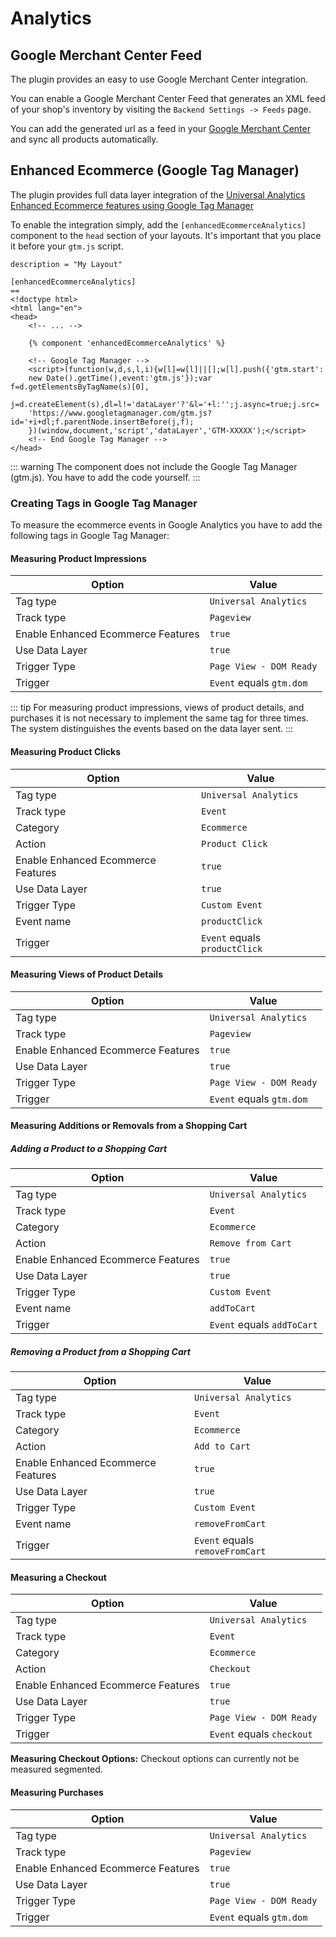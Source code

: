 # Analytics

## Google Merchant Center Feed

The plugin provides an easy to use Google Merchant Center integration.

You can enable a Google Merchant Center Feed that generates an XML 
feed of your shop's inventory by visiting the `Backend Settings -> Feeds` page.

You can add the generated url as a feed in your 
[Google Merchant Center](https://merchants.google.com/) and sync all 
products automatically.

## Enhanced Ecommerce (Google Tag Manager)

The plugin provides full data layer integration of the
[Universal Analytics Enhanced Ecommerce features using Google Tag Manager](https://developers.google.com/tag-manager/enhanced-ecommerce) 

To enable the integration simply, add the `[enhancedEcommerceAnalytics]` component 
to the `head` section of your layouts. It's important that you place
it before your `gtm.js` script.

```twig
description = "My Layout"

[enhancedEcommerceAnalytics]
==
<!doctype html>
<html lang="en">
<head>
    <!-- ... -->
    
    {% component 'enhancedEcommerceAnalytics' %}
    
    <!-- Google Tag Manager -->
    <script>(function(w,d,s,l,i){w[l]=w[l]||[];w[l].push({'gtm.start':
    new Date().getTime(),event:'gtm.js'});var f=d.getElementsByTagName(s)[0],
    j=d.createElement(s),dl=l!='dataLayer'?'&l='+l:'';j.async=true;j.src=
    'https://www.googletagmanager.com/gtm.js?id='+i+dl;f.parentNode.insertBefore(j,f);
    })(window,document,'script','dataLayer','GTM-XXXXX');</script>
    <!-- End Google Tag Manager -->
</head>
```

::: warning
The component does not include the Google Tag Manager (gtm.js).
You have to add the code yourself. 
:::

### Creating Tags in Google Tag Manager

To measure the ecommerce events in Google Analytics you have to add the following tags in Google Tag Manager:

#### Measuring Product Impressions

Option | Value
--- | ---
Tag type | `Universal Analytics`
Track type | `Pageview`
Enable Enhanced Ecommerce Features | `true`
Use Data Layer | `true`
Trigger Type | `Page View - DOM Ready`
Trigger | `Event` equals `gtm.dom`

::: tip
For measuring product impressions, views of product details, and purchases it is not necessary to implement the same tag for three times. The system distinguishes the events based on the data layer sent.
:::

#### Measuring Product Clicks

Option | Value
--- | ---
Tag type | `Universal Analytics`
Track type | `Event`
Category | `Ecommerce`
Action | `Product Click`
Enable Enhanced Ecommerce Features | `true`
Use Data Layer | `true`
Trigger Type | `Custom Event`
Event name | `productClick`
Trigger | `Event` equals `productClick`

#### Measuring Views of Product Details

Option | Value
--- | ---
Tag type | `Universal Analytics`
Track type | `Pageview`
Enable Enhanced Ecommerce Features | `true`
Use Data Layer | `true`
Trigger Type | `Page View - DOM Ready`
Trigger | `Event` equals `gtm.dom`

#### Measuring Additions or Removals from a Shopping Cart

##### Adding a Product to a Shopping Cart

Option | Value
--- | ---
Tag type | `Universal Analytics`
Track type | `Event`
Category | `Ecommerce`
Action | `Remove from Cart`
Enable Enhanced Ecommerce Features | `true`
Use Data Layer | `true`
Trigger Type | `Custom Event`
Event name | `addToCart`
Trigger | `Event` equals `addToCart`

##### Removing a Product from a Shopping Cart

Option | Value
--- | ---
Tag type | `Universal Analytics`
Track type | `Event`
Category | `Ecommerce`
Action | `Add to Cart`
Enable Enhanced Ecommerce Features | `true`
Use Data Layer | `true`
Trigger Type | `Custom Event`
Event name | `removeFromCart`
Trigger | `Event` equals `removeFromCart`

#### Measuring a Checkout

Option | Value
--- | ---
Tag type | `Universal Analytics`
Track type | `Event`
Category | `Ecommerce`
Action | `Checkout`
Enable Enhanced Ecommerce Features | `true`
Use Data Layer | `true`
Trigger Type | `Page View - DOM Ready`
Trigger | `Event` equals `checkout`


**Measuring Checkout Options:** Checkout options can currently not be measured segmented.


#### Measuring Purchases

Option | Value
--- | ---
Tag type | `Universal Analytics`
Track type | `Pageview`
Enable Enhanced Ecommerce Features | `true`
Use Data Layer | `true`
Trigger Type | `Page View - DOM Ready`
Trigger | `Event` equals `gtm.dom`